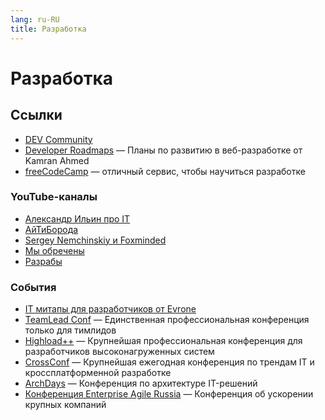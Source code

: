 ```yaml
---
lang: ru-RU 
title: Разработка
---
```

# Разработка

## Ссылки
- [DEV Community](https://dev.to/)
- [Developer Roadmaps](https://roadmap.sh/) — Планы по развитию в веб-разработке от Kamran Ahmed
- [freeCodeCamp](https://www.freecodecamp.org/) — отличный сервис, чтобы научиться разработке

### YouTube-каналы
- [Александр Ильин про IT](https://www.youtube.com/c/ilyin_it/videos)
- [АйТиБорода](https://youtube.com/c/ITBEARD)
- [Sergey Nemchinskiy и Foxminded](https://youtube.com/c/SergeyNemchinskiy)
- [Мы обречены](https://www.youtube.com/channel/UCUSbYJK87rpBUJ5KGQd7oHA)
- [Разрабы](https://www.youtube.com/channel/UC-h5nFU9Qzo72dFW-fC_lkQ)

### События
- [IT митапы для разработчиков от Evrone](https://meetups.evrone.ru/)
- [TeamLead Conf](https://teamleadconf.ru/) — Единственная профессиональная конференция только для тимлидов
- [Highload++](https://highload.ru/) — Крупнейшая профессиональная конференция для разработчиков высоконагруженных систем
- [CrossConf](https://crossconf.com/) — Крупнейшая ежегодная конференция по трендам IT и кроссплатформенной разработке
- [ArchDays](https://archdays.ru/) — Конференция по архитектуре IT-решений 
- [Конференция Enterprise Agile Russia](https://agileconf.ru/) — Конференция об ускорении крупных компаний
